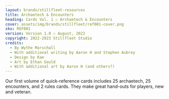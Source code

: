 ```yaml
---
layout: brands/stillfleet-resources
title: Archaetech & Encounters
heading: Cards Vol. 1 ☉ Archaetech & Encounters
cover: assets/img/brands/stillfleet/ref001-cover.png
sku: REF001
version: Version 1.0 ☉ August, 2022
copyright: 2022-2023 Stillfleet Studio
credits:
  - By Wythe Marschall
  - With additional writing by Aaron H and Stephen Aubrey
  - Design by Kae
  - Art by Ethan Gould
  - With additional art by Aaron H (and others?)
---
```


Our first volume of quick-reference cards includes 25 archaetech, 25 encounters, and 2 rules cards. They make great hand-outs for players, new and veteran.